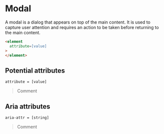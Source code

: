 # Modal

A modal is a dialog that appears on top of the main content. It is used to capture user attention and requires an action to be taken before returning to the main content.

```html
<element
  attribute=[value]
> 
</element>
```

## Potential attributes

`attribute = [value]`

> Comment

## Aria attributes

`aria-attr = [string]`

> Comment